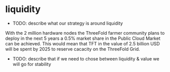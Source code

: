 # liquidity

- TODO: describe what our strategy is around liquidity


With the 2 million hardware nodes the ThreeFold farmer community plans to deploy in the next 5 years a 0.5% market share in the Public Cloud Market can be achieved. This would mean that TFT in the value of 2.5 billion USD will be spent by 2025 to reserve cacacity on the ThreeFold Grid.


- TODO: describe that if we need to chose between liquidity & value we will go for stability

